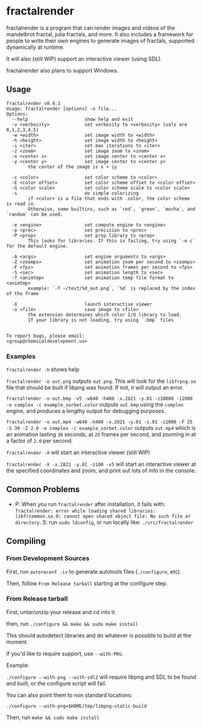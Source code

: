 # fractalrender

fractalrender is a program that can render images and videos of the mandelbrot fractal, julia fractals, and more. It also includes a framework for people to write their own engines to generate images of fractals, supported dynamically at runtime.

It will also (still WIP) support an interactive viewer (using SDL).

fractalrender also plans to support Windows.


## Usage

```
fractalrender v0.4.3
Usage: fractalrender [options] -o file...
Options:
  --help                     show help and exit
  -v <verbosity>             set verbosity to <verbosity> (vals are 0,1,2,3,4,5)
  -w <width>                 set image width to <width>
  -h <height>                set image width to <height>
  -i <iter>                  set max iterations to <iter>
  -z <zoom>                  set image zoom to <zoom>
  -x <center x>              set image center to <center x>
  -y <center y>              set image center to <center y>
        the center of the image is x + iy

  -c <color>                 set color scheme to <color>
  -E <color offset>          set color scheme offset to <color offset>
  -G <color scale>           set color scheme scale to <color scale>
  -s                         do simple colorizing
        if <color> is a file that ends with .color, the color scheme is read in.
        Otherwise, some builtins, such as `red`, `green`, `mocha`, and `random` can be used.

  -e <engine>                set compute engine to <engine>
  -p <prec>                  set precision to <prec>
  -P <prop>                  set prop library to <prop>
        This looks for libraries. If this is failing, try using `-e c` for the default engine.

  -A <args>                  set engine arguments to <args>
  -Z <zoomps>                set animation zoom per second to <zoomps>
  -F <fps>                   set animation frames per second to <fps>
  -S <sec>                   set animation length to <sec>
  -T <animtmp>               set animation temp file format to <animtmp>
        example: `-T ~/test/%d_out.png`, `%d` is replaced by the index of the frame

  -X                         launch interactive viewer
  -o <file>                  save image to <file>
        the extension determines which color I/O library to load.
        If your library is not loading, try using `.bmp` files


To report bugs, please email:
<group@chemicaldevelopment.us>
```

### Examples


`fractalrender -h` shows help

`fractalrender -o out.png` outputs `out.png`. This will look for the `libfrpng.so` file that should be built if libpng was found. If not, it will output an error.

`fractalrender -o out.bmp -v5 -w640 -h480 -x.2821 -y.01 -z10000 -i1000 -e complex -c example_sorbet.color` outputs `out.bmp` using the `complex` engine, and produces a lengthy output for debugging purposes.

`fractalrender -o out.mp4 -w640 -h480 -x.2821 -y.01 -z.01 -i1000 -F 25 -S 30 -Z 2.0 -e complex -c example_sorbet.color` outputs `out.mp4` which is an animation lasting `30` seconds, at `25` frames per second, and zooming in at a factor of `2.0` per second.

`fractalrender -X` will start an interactive viewer (still WIP)

`fractalrender -X -x.2821 -y.01 -z100 -v5` will start an interactive viewer at the specified coordinates and zoom, and print out lots of info in the console.


## Common Problems


 * P: When you run `fractalrender` after installation, it fails with: `fractalrender: error while loading shared libraries: libfrcommon.so.0: cannot open shared object file: No such file or directory`. S: run `sudo ldconfig`, or run locally like: `./src/fractalrender`



## Compiling

### From Development Sources

First, run `autoreconf -iv` to generate autotools files (`./configure`, etc).

Then, follow `From Release tarball` starting at the configure step.


### From Release tarball

First, untar/unzip your release and cd into it.

then, run `./configure && make && sudo make install`

This should autodetect libraries and do whatever is possible to build at the moment.

If you'd like to require support, use `--with-PKG`.

Example:

`./configure --with-png --with-sdl2` will require libpng and SDL to be found and built, or the configure script will fail.

You can also point them to non standard locations:

`./configure --with-png=$HOME/tmp/libpng-static-build`


Then, run `make && sudo make install`
